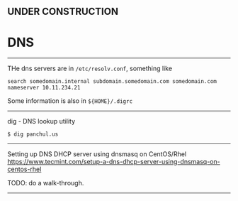 ## UNDER CONSTRUCTION

# DNS

---

THe dns servers are in `/etc/resolv.conf`, something like

    search somedomain.internal subdomain.somedomain.com somedomain.com
    nameserver 10.11.234.21

Some information is also in `${HOME}/.digrc`

---

dig - DNS lookup utility

    $ dig panchul.us
     
---

Setting up DNS DHCP server using dnsmasq on CentOS/Rhel
https://www.tecmint.com/setup-a-dns-dhcp-server-using-dnsmasq-on-centos-rhel

TODO: do a walk-through.

---